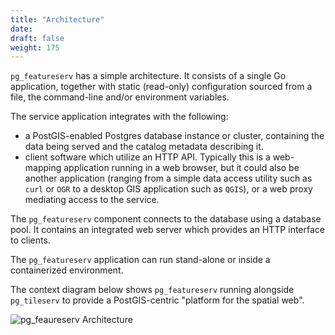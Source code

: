 ```yaml
---
title: "Architecture"
date:
draft: false
weight: 175
---
```


`pg_featureserv` has a simple architecture.  It consists of a single Go application, together with static (read-only) configuration sourced from
a file, the command-line and/or environment variables.

The service application integrates with the following:

* a PostGIS-enabled Postgres database instance or cluster, containing the data being served
and the catalog metadata describing it.
* client software which utilize an HTTP API.  Typically this is a web-mapping application running in a web browser,
but it could also be another application (ranging from a simple data access utility such as `curl` or `OGR`
to a desktop GIS application such as `QGIS`), or a web proxy mediating access to the service.

The `pg_featureserv` component connects to the database using a database pool.
It contains an integrated web server which provides an HTTP interface to clients.

The `pg_featureserv` application can run stand-alone or inside a containerized environment.

The context diagram below shows `pg_featureserv` running alongside `pg_tileserv` to
provide a PostGIS-centric "platform for the spatial web".

![pg_feaureserv Architecture](/pg_fs_architecture.png)
